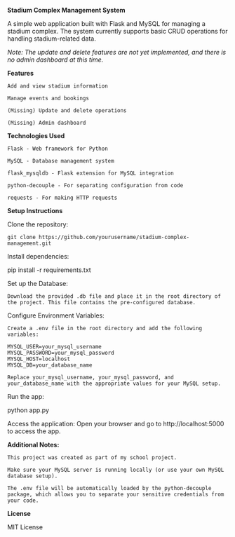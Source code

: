 **Stadium Complex Management System**

A simple web application built with Flask and MySQL for managing a stadium complex. The system currently supports basic CRUD operations for handling stadium-related data.

_Note: The update and delete features are not yet implemented, and there is no admin dashboard at this time._


**Features**

    Add and view stadium information

    Manage events and bookings

    (Missing) Update and delete operations

    (Missing) Admin dashboard


**Technologies Used**

    Flask - Web framework for Python

    MySQL - Database management system

    flask_mysqldb - Flask extension for MySQL integration

    python-decouple - For separating configuration from code

    requests - For making HTTP requests


**Setup Instructions**

Clone the repository:

    git clone https://github.com/yourusername/stadium-complex-management.git

Install dependencies:

pip install -r requirements.txt

Set up the Database:

    Download the provided .db file and place it in the root directory of the project. This file contains the pre-configured database.

Configure Environment Variables:

    Create a .env file in the root directory and add the following variables:

    MYSQL_USER=your_mysql_username
    MYSQL_PASSWORD=your_mysql_password
    MYSQL_HOST=localhost
    MYSQL_DB=your_database_name

    Replace your_mysql_username, your_mysql_password, and your_database_name with the appropriate values for your MySQL setup.

Run the app:

python app.py

Access the application: Open your browser and go to http://localhost:5000 to access the app.


**Additional Notes:**

    This project was created as part of my school project. 

    Make sure your MySQL server is running locally (or use your own MySQL database setup).

    The .env file will be automatically loaded by the python-decouple package, which allows you to separate your sensitive credentials from your code.

**License**

MIT License
